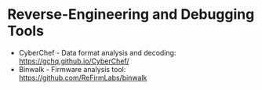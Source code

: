 # Reverse-Engineering and Debugging Tools

- CyberChef - Data format analysis and decoding: https://gchq.github.io/CyberChef/
- Binwalk - Firmware analysis tool: https://github.com/ReFirmLabs/binwalk
